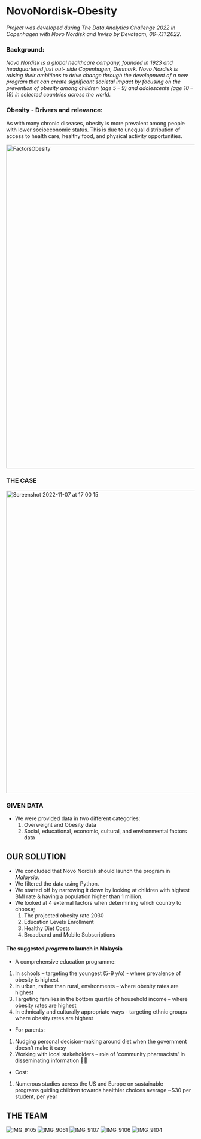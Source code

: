 # NovoNordisk-Obesity
*Project was developed during The Data Analytics Challenge 2022 in Copenhagen with Novo Nordisk and Inviso by Devoteam, 06-7.11.2022.*

### Background: 
_Novo Nordisk is a global healthcare company, founded in 1923 and headquartered just out- side Copenhagen, Denmark. Novo Nordisk is raising their ambitions to drive change through the development of a new program that can create significant societal impact by focusing on the prevention of obesity among children (age 5 – 9) and adolescents (age 10 – 19) in selected countries across the world._


### Obesity - Drivers and relevance: 
As with many chronic diseases, obesity is more prevalent among people with lower socioeconomic status. This is due to unequal distribution of access to health care, healthy food, and physical activity opportunities.

<img width="863" alt="FactorsObesity" src="https://user-images.githubusercontent.com/56582203/200355746-a20f7b1e-5dc9-4075-8fb8-2e7469eba7ef.png">

### THE CASE

<img width="806" alt="Screenshot 2022-11-07 at 17 00 15" src="https://user-images.githubusercontent.com/56582203/200356393-f50cc829-c0ca-4901-8293-b4973c064b30.png">

### GIVEN DATA
- We were provided data in two different categories: 
  1. Overweight and Obesity data
  2. Social, educational, economic, cultural, and environmental factors data
 
## OUR SOLUTION
- We concluded that Novo Nordisk should launch the program in *Malaysia*.
- We filtered the data using Python. 
- We started off by narrowing it down by looking at children with highest BMI rate & having a population higher than 1 million. 
- We looked at 4 external factors when determining which country to choose; 
  1. The projected obesity rate 2030 
  2. Education Levels Enrollment
  3. Healthy Diet Costs
  4. Broadband and Mobile Subscriptions

#### The suggested *program* to launch in Malaysia
 - A comprehensive education programme:
 1. In schools – targeting the youngest (5-9 y/o) - where prevalence of obesity is highest
 2. In urban, rather than rural, environments – where obesity rates are highest
 3. Targeting families in the bottom quartile of household income – where obesity rates are highest
 4. In ethnically and culturally appropriate ways - targeting ethnic groups where obesity rates are highest

- For parents:
1. Nudging personal decision-making around diet when the government doesn't make it easy 
2. Working with local stakeholders – role of 'community pharmacists' in disseminating information 

- Cost: 
1. Numerous studies across the US and Europe on sustainable programs guiding children towards healthier choices average ~$30 per student, per year


## THE TEAM 
![IMG_9105](https://user-images.githubusercontent.com/56582203/200364576-42dd23d0-58b0-4ffa-bb80-828677d87106.jpg)
![IMG_9061](https://user-images.githubusercontent.com/56582203/200364002-b8b53c85-8f16-4e83-ba12-da08acdc4cf9.JPG)
![IMG_9107](https://user-images.githubusercontent.com/56582203/200364548-b4c9d28b-ea6c-4377-931b-03d55ecfe81e.jpg)
![IMG_9106](https://user-images.githubusercontent.com/56582203/200364565-fc65ba07-15a7-437e-aa96-c3af9f6fb35c.jpg)
![IMG_9104](https://user-images.githubusercontent.com/56582203/200363982-2b94fad3-eefe-438c-a7f4-b7766ebad1ba.JPG)

